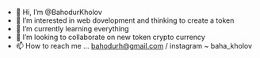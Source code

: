 - 👋 Hi, I’m @BahodurKholov
- 👀 I’m interested in web dovelopment and thinking to create a token 
- 🌱 I’m currently learning everything 
- 💞️ I’m looking to collaborate on new token crypto currency 
- 📫 How to reach me ... bahodurh@gmail.com  / instagram ~ baha_kholov

<!---
BahodurKholov/BahodurKholov is a ✨ special ✨ repository because its `README.md` (this file) appears on your GitHub profile.
You can click the Preview link to take a look at your changes.
--->
